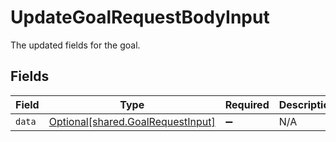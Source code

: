 # UpdateGoalRequestBodyInput

The updated fields for the goal.


## Fields

| Field                                                                        | Type                                                                         | Required                                                                     | Description                                                                  |
| ---------------------------------------------------------------------------- | ---------------------------------------------------------------------------- | ---------------------------------------------------------------------------- | ---------------------------------------------------------------------------- |
| `data`                                                                       | [Optional[shared.GoalRequestInput]](../../models/shared/goalrequestinput.md) | :heavy_minus_sign:                                                           | N/A                                                                          |